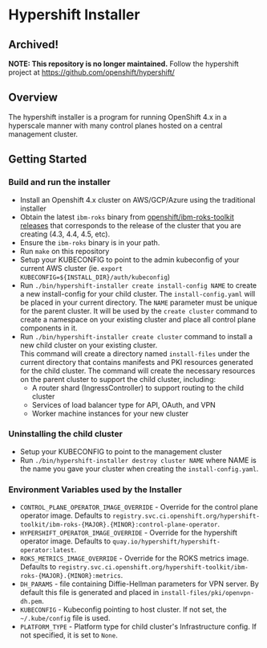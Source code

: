 # Hypershift Installer

## Archived!

**NOTE: This repository is no longer maintained.**
Follow the hypershift project at https://github.com/openshift/hypershift/

## Overview
The hypershift installer is a program for running OpenShift 4.x in a hyperscale manner with many control planes hosted on a central management cluster. 

## Getting Started

### Build and run the installer

* Install an Openshift 4.x cluster on AWS/GCP/Azure using the traditional installer
* Obtain the latest `ibm-roks` binary from [openshift/ibm-roks-toolkit releases](https://github.com/openshift/ibm-roks-toolkit/releases)
  that corresponds to the release of the cluster that you are creating (4.3, 4.4, 4.5, etc).
* Ensure the `ibm-roks` binary is in your path.
* Run `make` on this repository
* Setup your KUBECONFIG to point to the admin kubeconfig of your current AWS cluster
  (ie. `export KUBECONFIG=${INSTALL_DIR}/auth/kubeconfig`)
* Run `./bin/hypershift-installer create install-config NAME` to create a new install-config
  for your child cluster. The `install-config.yaml` will be placed in your current directory.
  The `NAME` parameter must be unique for the parent cluster. It will be used by the `create cluster`
  command to create a namespace on your existing cluster and place all control plane components in it.
* Run `./bin/hypershift-installer create cluster` command to install a new child cluster on your
  existing cluster.  
  This command will create a directory named `install-files` under the current directory
  that contains manifests and PKI resources generated for the child cluster.
  The command will create the necessary resources on the parent cluster
  to support the child cluster, including:
  - A router shard (IngressController) to support routing to the child cluster
  - Services of load balancer type for API, OAuth, and VPN
  - Worker machine instances for your new cluster

### Uninstalling the child cluster
* Setup your KUBECONFIG to point to the management cluster
* Run `./bin/hypershift-installer destroy cluster NAME` where NAME is the name you gave your
  cluster when creating the `install-config.yaml`.

### Environment Variables used by the Installer
* `CONTROL_PLANE_OPERATOR_IMAGE_OVERRIDE` - Override for the control plane operator image. Defaults to
  `registry.svc.ci.openshift.org/hypershift-toolkit/ibm-roks-{MAJOR}.{MINOR}:control-plane-operator`.
* `HYPERSHIFT_OPERATOR_IMAGE_OVERRIDE` - Override for the hypershift operator image. Defaults to 
  `quay.io/hypershift/hypershift-operator:latest`.
* `ROKS_METRICS_IMAGE_OVERRIDE` - Override for the ROKS metrics image. Defaults to
  `registry.svc.ci.openshift.org/hypershift-toolkit/ibm-roks-{MAJOR}.{MINOR}:metrics`.
* `DH_PARAMS` - file containing Diffie-Hellman parameters for VPN server. By default this file is generated and placed
   in `install-files/pki/openvpn-dh.pem`.
* `KUBECONFIG` - Kubeconfig pointing to host cluster. If not set, the `~/.kube/config` file is used.
* `PLATFORM_TYPE` - Platform type for child cluster's Infrastructure config. If not specified, it is set to
  `None`.
